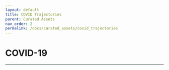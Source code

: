 ```yaml
---
layout: default
title: COVID Trajectories
parent: Curated Assets
nav_order: 2
permalink: /docs/curated_assets/covid_trajectories
---
```


# COVID-19



---
